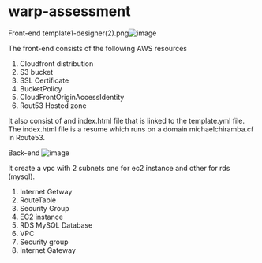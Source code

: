 # warp-assessment
Front-end
template1-designer(2).png![image](https://user-images.githubusercontent.com/51120436/127410511-197cd156-3426-4d45-9c48-ee21ef229b66.png)


The front-end consists of  the following  AWS resources

1. Cloudfront distribution 
2. S3 bucket
3. SSL Certificate
4. BucketPolicy
5. CloudFrontOriginAccessIdentity
6. Rout53 Hosted zone

It also consist of and index.html file that is linked to the template.yml file.
The index.html file is a resume which runs on a domain michaelchiramba.cf in Route53.



Back-end 
![image](https://user-images.githubusercontent.com/51120436/127409974-a8c491df-5fd9-434a-b69b-00e580c35852.png)

It create a vpc with 2 subnets one for ec2 instance and other for rds (mysql).
1. Internet Getway
2. RouteTable
3. Security Group
4. EC2 instance
5. RDS MySQL Database
6. VPC 
7. Security group
8. Internet Gateway

